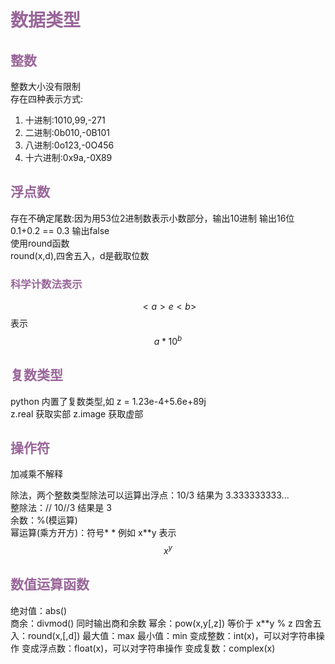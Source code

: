 # <font color = #996699>数据类型</font>

## <font color = #996699>整数</font>

整数大小没有限制  
存在四种表示方式:

1. 十进制:1010,99,-271
2. 二进制:0b010,-0B101
3. 八进制:0o123,-0O456
4. 十六进制:0x9a,-0X89

## <font color = #996699>浮点数</font>

存在不确定尾数:因为用53位2进制数表示小数部分，输出10进制 输出16位  
0.1+0.2 == 0.3 输出false  
使用round函数  
round(x,d),四舍五入，d是截取位数

### <font color = #996699>科学计数法表示</font>

$$
<a>e<b> 
$$ 
表示 
$$
a * 10^b
$$

## <font color = #996699>复数类型</font>

python 内置了复数类型,如 z = 1.23e-4+5.6e+89j  
z.real 获取实部
z.image 获取虚部

## <font color = #996699>操作符</font>

加减乘不解释  

除法，两个整数类型除法可以运算出浮点：10/3 结果为 3.333333333...  
整除法：// 10//3 结果是 3  
余数：%(模运算)  
幂运算(乘方开方)：符号* *  例如 x**y 表示 
$$ x^y $$

## <font color = #996699>数值运算函数</font>

绝对值：abs()  
商余：divmod()  同时输出商和余数
幂余：pow(x,y[,z]) 等价于 x**y % z 
四舍五入：round(x,[,d])
最大值：max
最小值：min
变成整数：int(x)，可以对字符串操作
变成浮点数：float(x)，可以对字符串操作
变成复数：complex(x)
